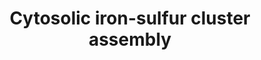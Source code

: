 ---
annotations:
- type: Pathway Ontology
  value: classic metabolic pathway
authors:
- ReactomeTeam
- Anwesha
- Mkutmon
description: Iron-sulfur clusters containing 4 atoms of iron and 4 atoms of sulfur
  (4Fe-4S clusters) are assembled in the cytosol on a heterotetrameric scaffold composed
  of NUBP2 and NUBP1 subunits (reviewed in Lill et al. 2012, Rouault et al. 2012,
  Sharma et al. 2010, Lill and Muhlenhoff 2006). The sources of iron and sulfur are
  uncertain but the process requires a sulfur-containing compound exported from mitochondria
  via ABCB7 (ABC7). Newly synthesized 4Fe-4S are transferred to apoproteins such as
  XPD and POLD1 via the CIA targeting complex, composed of NARFL, CIAO1, FAM96B,  and
  MMS19.  View original pathway at [http://www.reactome.org/PathwayBrowser/#DIAGRAM=2564830
  Reactome].
last-edited: 2021-01-25
organisms:
- Homo sapiens
redirect_from:
- /index.php/Pathway:WP2690
- /instance/WP2690
schema-jsonld:
- '@context': https://schema.org/
  '@id': https://wikipathways.github.io/pathways/WP2690.html
  '@type': Dataset
  creator:
    '@type': Organization
    name: WikiPathways
  description: Iron-sulfur clusters containing 4 atoms of iron and 4 atoms of sulfur
    (4Fe-4S clusters) are assembled in the cytosol on a heterotetrameric scaffold
    composed of NUBP2 and NUBP1 subunits (reviewed in Lill et al. 2012, Rouault et
    al. 2012, Sharma et al. 2010, Lill and Muhlenhoff 2006). The sources of iron and
    sulfur are uncertain but the process requires a sulfur-containing compound exported
    from mitochondria via ABCB7 (ABC7). Newly synthesized 4Fe-4S are transferred to
    apoproteins such as XPD and POLD1 via the CIA targeting complex, composed of NARFL,
    CIAO1, FAM96B,  and MMS19.  View original pathway at [http://www.reactome.org/PathwayBrowser/#DIAGRAM=2564830
    Reactome].
  keywords:
  - 'NDOR1 '
  - NARFL:CIAO1:FAM96B:MMS19
  - '4Fe-4S cluster '
  - 'CIAO1 '
  - NDOR1:CIAPIN1
  - Cluster
  - 'FMN '
  - 4Fe-4S Cluster
  - NUBP2:4Fe-4S:NUBP1
  - 'FAD '
  - NUBP2
  - 'POLD1 '
  - NADP+
  - 'FAM96B '
  - Containing 4Fe-4S
  - 'RTEL1 '
  - 'NUBP2 '
  - '(2Fe-2S)(2+) '
  - H+
  - 'BRIP1 '
  - oxidized
  - NUBP1:4Fe-4S
  - Apoprotein Lacking
  - 'NARFL '
  - reduced
  - Fe
  - NADPH
  - 'CIAPIN1 '
  - '(2Fe-2S)(1+) '
  - ABC7 dimer
  - 'NUBP1 '
  - Holoprotein
  - 'ERCC2 '
  - 'MMS19 '
  - S
  - 'ABCB7(23-752) '
  license: CC0
  name: Cytosolic iron-sulfur cluster assembly
seo: CreativeWork
title: Cytosolic iron-sulfur cluster assembly
wpid: WP2690
---